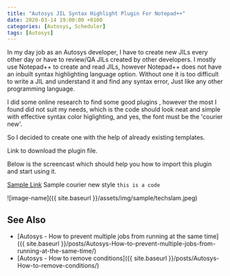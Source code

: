```yaml
---
title: "Autosys JIL Syntax Highlight Plugin For Notepad++"
date: 2020-03-14 19:00:00 +0100
categories: [Autosys, Scheduler]
tags: [Autosys]
---
```


In my day job as an Autosys developer, I have to create new JILs every other day or have to review/QA JILs created by other developers. I mostly use Notepad++ to create and read JILs, however Notepad++ does not have an inbuilt syntax highlighting language option. Without one it is too difficult to write a JIL and understand it and find any syntax error, Just like any other programming language.

I did some online research to find some good plugins , however the most I found did not suit my needs, which is the code should look neat and simple with effective syntax color higlighting, and yes, the font must be the 'courier new'.

So I decided to create one with the help of already existing templates.

Link to download the plugin file.

Below is the screencast which should help you how to import this plugin and start using it.

[Sample Link](https://www.example.com/) 
Sample courier new style `this is a code`


![image-name]({{ site.baseurl }}/assets/img/sample/techslam.jpeg)

## See Also

* [Autosys - How to prevent multiple jobs from running at the same time]({{ site.baseurl }}/posts/Autosys-How-to-prevent-multiple-jobs-from-running-at-the-same-time/)
* [Autosys - How to remove conditions]({{ site.baseurl }}/posts/Autosys-How-to-remove-conditions/)

